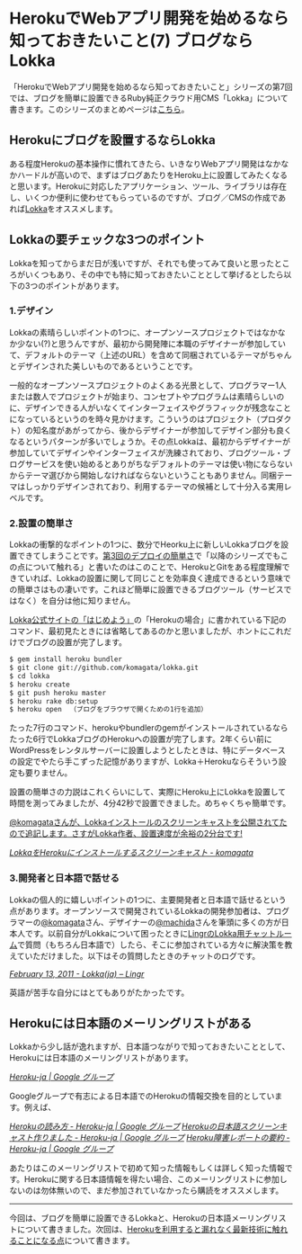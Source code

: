# <span>HerokuでWebアプリ開発を始めるなら</span><span>知っておきたいこと(7) ブログならLokka</span>

「HerokuでWebアプリ開発を始めるなら知っておきたいこと」シリーズの第7回では、ブログを簡単に設置できるRuby純正クラウド用CMS「Lokka」について書きます。このシリーズのまとめページは[こちら](/2011/05/09/ruby-heroku-web-app-development-tips-matome)。

<!-- READMORE -->


## Herokuにブログを設置するならLokka

ある程度Herokuの基本操作に慣れてきたら、いきなりWebアプリ開発はなかなかハードルが高いので、まずはブログあたりをHeroku上に設置してみたくなると思います。Herokuに対応したアプリケーション、ツール、ライブラリは存在し、いくつか便利に使わせてもらっているのですが、ブログ／CMSの作成であれば[Lokka](http://lokka.org/)をオススメします。


## Lokkaの要チェックな3つのポイント

Lokkaを知ってからまだ日が浅いですが、それでも使ってみて良いと思ったところがいくつもあり、その中でも特に知っておきたいこととして挙げるとしたら以下の3つのポイントがあります。

### 1.デザイン

Lokkaの素晴らしいポイントの1つに、オープンソースプロジェクトではなかなか少ない(?)と思うんですが、最初から開発陣に本職のデザイナーが参加していて、デフォルトのテーマ（上述のURL）を含めて同梱されているテーマがちゃんとデザインされた美しいものであるということです。

一般的なオープンソースプロジェクトのよくある光景として、プログラマー1人または数人でプロジェクトが始まり、コンセプトやプログラムは素晴らしいのに、デザインできる人がいなくてインターフェイスやグラフィックが残念なことになっているというのを時々見かけます。こういうのはプロジェクト（プロダクト）の知名度があがってから、後からデザイナーが参加してデザイン部分も良くなるというパターンが多いでしょうか。その点Lokkaは、最初からデザイナーが参加していてデザインやインターフェイスが洗練されており、ブログツール・ブログサービスを使い始めるとありがちなデフォルトのテーマは使い物にならないからテーマ選びから開始しなければならないということもありません。同梱テーマはしっかりデザインされており、利用するテーマの候補として十分入る実用レベルです。

### 2.設置の簡単さ

Lokkaの衝撃的なポイントの1つに、数分でHeorku上に新しいLokkaブログを設置できてしまうことです。[第3回のデプロイの簡単さ](/2011/05/01/ruby-heroku-web-app-development-tips-3)で「以降のシリーズでもこの点について触れる」と書いたのはこのことで、HerokuとGitをある程度理解できていれば、Lokkaの設置に関して同じことを効率良く達成できるという意味での簡単さはもの凄いです。これほど簡単に設置できるブログツール（サービスではなく）を自分は他に知りません。

[Lokka公式サイトの「はじめよう」](http://lokka.org/getting-started)の「Herokuの場合」に書かれている下記のコマンド、最初見たときには省略してあるのかと思いましたが、ホントにこれだけでブログの設置が完了します。

~~~ sh
$ gem install heroku bundler
$ git clone git://github.com/komagata/lokka.git
$ cd lokka
$ heroku create
$ git push heroku master
$ heroku rake db:setup
$ heroku open  （ブログをブラウザで開くための1行を追加）
~~~

たった7行のコマンド、herokuやbundlerのgemがインストールされているならたった6行でLokkaブログのHerokuへの設置が完了します。2年くらい前にWordPressをレンタルサーバーに設置しようとしたときは、特にデータベースの設定でやたら手こずった記憶がありますが、Lokka＋Herokuならそういう設定も要りません。

設置の簡単さの力説はこれくらいにして、実際にHeroku上にLokkaを設置して時間を測ってみましたが、4分42秒で設置できました。めちゃくちゃ簡単です。

<ins>@komagataさんが、Lokkaインストールのスクリーンキャストを公開されてたので追記します。さすがLokka作者、設置速度が余裕の2分台です!</ins>

<cite>[LokkaをHerokuにインストールするスクリーンキャスト - komagata](http://docs.komagata.org/4782)</cite>


### 3.開発者と日本語で話せる

Lokkaの個人的に嬉しいポイントの1つに、主要開発者と日本語で話せるという点があります。オープンソースで開発されているLokkaの開発参加者は、プログラマーの[@komagata](http://twitter.com/#!/komagata)さん、デザイナーの[@machida](http://twitter.com/#!/machida)さんを筆頭に多くの方が日本人です。以前自分がLokkaについて困ったときに[LingrのLokka用チャットルーム](http://lingr.com/room/lokka_ja/)で質問（もちろん日本語で）したら、そこに参加されている方々に解決策を教えていただけました。以下はその質問したときのチャットのログです。

<cite>[February 13, 2011 - Lokka(ja) &#8211; Lingr](http://lingr.com/room/lokka_ja/archives/2011/02/13)</cite>

英語が苦手な自分にはとてもありがたかったです。


## Herokuには日本語のメーリングリストがある

Lokkaから少し話が逸れますが、日本語つながりで知っておきたいこととして、Herokuには日本語のメーリングリストがあります。

<cite>[Heroku-ja \| Google グループ](https://groups.google.com/group/heroku-ja?hl=ja)</cite>

Googleグループで有志による日本語でのHerokuの情報交換を目的としています。例えば、

<cite>[Herokuの読み方 - Heroku-ja \| Google グループ](https://groups.google.com/group/heroku-ja/browse_thread/thread/e55b89f46567da2e?hl=ja)</cite>
<cite>[Herokuの日本語スクリーンキャスト作りました - Heroku-ja \| Google グループ](https://groups.google.com/group/heroku-ja/browse_thread/thread/bdf3a89221a7c5e9?hl=ja)</cite>
<cite>[Heroku障害レポートの要約 - Heroku-ja \| Google グループ](https://groups.google.com/group/heroku-ja/browse_thread/thread/1f575173873d7ba0?hl=ja)</cite>

あたりはこのメーリングリストで初めて知った情報もしくは詳しく知った情報です。Herokuに関する日本語情報を得たい場合、このメーリングリストに参加しないのは勿体無いので、まだ参加されていなかったら購読をオススメします。

---

今回は、ブログを簡単に設置できるLokkaと、Herokuの日本語メーリングリストについて書きました。次回は、[Herokuを利用すると漏れなく最新技術に触れることになる点](/2011/05/06/ruby-heroku-web-app-development-tips-8)について書きます。
